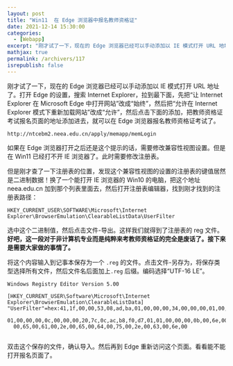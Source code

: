 ```yaml
---
layout: post
title: "Win11  在 Edge 浏览器中报名教师资格证"
date: 2021-12-14 15:30:00
categories: 
  - [Webapp]
excerpt: "刚才试了一下，现在的 Edge 浏览器已经可以手动添加以 IE 模式打开 URL 地址了。打开 Edge 的设置，搜索 Internet Explorer，拉到最下面，先把“让 Internet Explorer 在 Microsoft Edge 中打开网站”改成“始终”，然后把“允许在 Internet Explorer 模式下重新加载网站”改成“允许”，然后点击下面的添加，把教师资格证考试报名页面的地址添加进去，就可以在 Edge 浏览器报名教师资格证考试了。"
mathjax: true
permalink: /archivers/117
isrepublish: false
---
```


刚才试了一下，现在的 Edge 浏览器已经可以手动添加以 IE 模式打开 URL 地址了。打开 Edge 的设置，搜索 Internet Explorer，拉到最下面，先把“让 Internet Explorer 在 Microsoft Edge 中打开网站”改成“始终”，然后把“允许在 Internet Explorer 模式下重新加载网站”改成“允许”，然后点击下面的添加，把教师资格证考试报名页面的地址添加进去，就可以在 Edge 浏览器报名教师资格证考试了。

```
http://ntcebm2.neea.edu.cn/apply/memapp/memLogin
```

如果在 Edge 浏览器打开之后还是这个提示的话，需要修改兼容性视图设置。但是在 Win11 已经打不开 IE 浏览器了。此时需要修改注册表。

但是刚才查了一下注册表的位置，发现这个兼容性视图的设置的注册表的键值居然是二进制数据！换了一个能打开 IE 浏览器的 Win10 的电脑，把这个地址 neea.edu.cn 加到那个列表里面去，然后打开注册表编辑器，找到刚才找到的注册表路径：

```
HKEY_CURRENT_USER\SOFTWARE\Microsoft\Internet Explorer\BrowserEmulation\ClearableListData\UserFilter
```

选中这个二进制值，然后点击文件-导出。这样我们就得到了注册表的 reg 文件。 **好吧，这一段对于非计算机专业而是纯粹来考教师资格证的完全是废话了。接下来是需要大家做的事情了。**

将这个内容输入到记事本保存为一个 ```.reg``` 的文件。点击文件-另存为，将保存类型选择所有文件，然后文件名后面加上```.reg``` 后缀。编码选择“UTF-16 LE”。

```reg
Windows Registry Editor Version 5.00

[HKEY_CURRENT_USER\Software\Microsoft\Internet Explorer\BrowserEmulation\ClearableListData]
"UserFilter"=hex:41,1f,00,00,53,08,ad,ba,01,00,00,00,34,00,00,00,01,00,00,00,\
  01,00,00,00,0c,00,00,00,20,7c,0c,ac,b8,f0,d7,01,01,00,00,00,0b,00,6e,00,65,\
  00,65,00,61,00,2e,00,65,00,64,00,75,00,2e,00,63,00,6e,00


```

双击这个保存的文件，确认导入。然后再到 Edge 重新访问这个页面。看看能不能打开报名页面了。